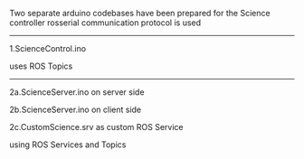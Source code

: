 Two separate arduino codebases have been prepared for the Science controller
rosserial communication protocol is used


---

1.ScienceControl.ino


uses ROS Topics

---
2a.ScienceServer.ino on server side

2b.ScienceServer.ino on client side

2c.CustomScience.srv as custom ROS Service


using ROS Services and Topics
